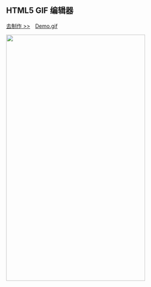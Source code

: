 ## HTML5 GIF 编辑器

<a href="http://7jptea.com1.z0.glb.clouddn.com/GIF/index.html?v1" target="_blank">去制作 >></a>&#12288;<a href="http://7jptea.com1.z0.glb.clouddn.com/gif-editor.gif" target="_blank">Demo.gif</a>

<img src="http://7jptea.com1.z0.glb.clouddn.com/editor.jpg" width="375" height="667" />
